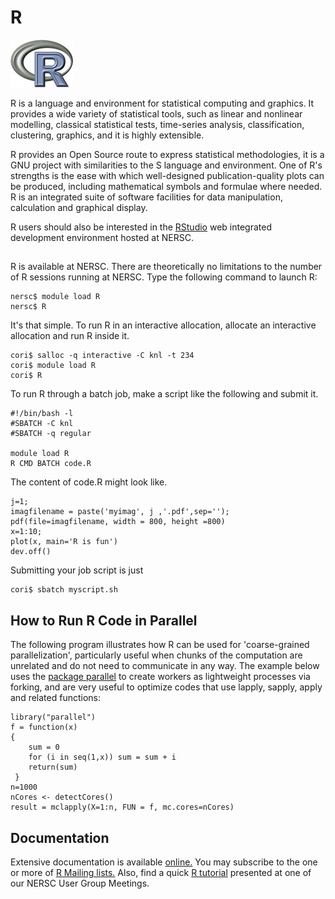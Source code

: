 
# R

![R Logo](r-logo.jpg)

R is a language and environment for statistical computing and graphics.
It provides a wide variety of statistical tools, such as linear and nonlinear modelling, 
classical statistical tests, time-series analysis, classification, clustering, graphics, 
and it is highly extensible.

R provides an Open Source route to express statistical methodologies, 
it is a GNU project with similarities to the S language and environment. 
One of R's strengths is the ease with which 
well-designed publication-quality plots can be produced, including mathematical 
symbols and formulae where needed. R is an integrated suite of software facilities 
for data manipulation, calculation and graphical display. 

R users should also be interested in the [RStudio](https://www.google.com) web integrated development environment hosted at NERSC.

##

R is available at NERSC.
There are theoretically no limitations to the number of R sessions running at NERSC. 
Type the following command to launch R:

    nersc$ module load R
    nersc$ R

It's that simple.
To run R in an interactive allocation, allocate an interactive allocation and run R inside it.

    cori$ salloc -q interactive -C knl -t 234
    cori$ module load R
    cori$ R

To run R through a batch job, make a script like the following and submit it.

    #!/bin/bash -l
    #SBATCH -C knl
    #SBATCH -q regular
     
    module load R
    R CMD BATCH code.R

The content of code.R might look like.

    j=1;
    imagfilename = paste('myimag', j ,'.pdf',sep='');
    pdf(file=imagfilename, width = 800, height =800)
    x=1:10;
    plot(x, main='R is fun')
    dev.off()

Submitting your job script is just

    cori$ sbatch myscript.sh

## How to Run R Code in Parallel

The following program illustrates how R can be used for 'coarse-grained
parallelization', particularly useful when chunks of the computation are
unrelated and do not need to communicate in any way. The example below uses the
[package parallel](https://stat.ethz.ch/R-manual/R-devel/library/parallel/doc/parallel.pdf) to create workers as lightweight processes via forking, and
are very useful to optimize codes that use lapply, sapply, apply and related
functions:

	library("parallel")
    f = function(x)
    {
        sum = 0
        for (i in seq(1,x)) sum = sum + i
        return(sum)
     }
    n=1000
    nCores <- detectCores()
    result = mclapply(X=1:n, FUN = f, mc.cores=nCores)

## Documentation

Extensive documentation is available [online.](http://www.r-project.org/)
You may subscribe to the one or more of [R Mailing lists.](http://www.r-project.org/mail.html)
Also, find a quick [R tutorial](https://www.nersc.gov/assets/DataAnalytics/2011/TutorialR2011.pdf) 
presented at one of our NERSC User Group Meetings.
